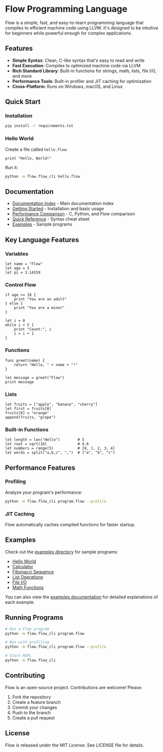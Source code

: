 # Flow Programming Language

Flow is a simple, fast, and easy-to-learn programming language that compiles to efficient machine code using LLVM. It's designed to be intuitive for beginners while powerful enough for complex applications.

## Features

- **Simple Syntax**: Clean, C-like syntax that's easy to read and write
- **Fast Execution**: Compiles to optimized machine code via LLVM
- **Rich Standard Library**: Built-in functions for strings, math, lists, file I/O, and more
- **Performance Tools**: Built-in profiler and JIT caching for optimization
- **Cross-Platform**: Runs on Windows, macOS, and Linux

## Quick Start

### Installation
```bash
pip install -r requirements.txt
```

### Hello World
Create a file called `hello.flow`:
```flow
print "Hello, World!"
```

Run it:
```bash
python -m flow.flow_cli hello.flow
```

## Documentation

- [Documentation Index](docs/README.md) - Main documentation index
- [Getting Started](docs/getting-started.md) - Installation and basic usage
- [Performance Comparison](docs/performance-comparison.md) - C, Python, and Flow comparison
- [Quick Reference](docs/quick-reference.md) - Syntax cheat sheet
- [Examples](examples/) - Sample programs

## Key Language Features

### Variables
```flow
let name = "Flow"
let age = 5
let pi = 3.14159
```

### Control Flow
```flow
if age >= 18 {
    print "You are an adult"
} else {
    print "You are a minor"
}

let i = 0
while i < 5 {
    print "Count:", i
    i = i + 1
}
```

### Functions
```flow
func greet(name) {
    return "Hello, " + name + "!"
}

let message = greet("Flow")
print message
```

### Lists
```flow
let fruits = ["apple", "banana", "cherry"]
let first = fruits[0]
fruits[0] = "orange"
append(fruits, "grape")
```

### Built-in Functions
```flow
let length = len("Hello")        # 5
let root = sqrt(16)              # 4.0
let numbers = range(5)           # [0, 1, 2, 3, 4]
let words = split("a,b,c", ",")  # ["a", "b", "c"]
```

## Performance Features

### Profiling
Analyze your program's performance:
```bash
python -m flow.flow_cli program.flow --profile
```

### JIT Caching
Flow automatically caches compiled functions for faster startup.

## Examples

Check out the [examples directory](examples/) for sample programs:
- [Hello World](examples/hello.flow)
- [Calculator](examples/calculator.flow)
- [Fibonacci Sequence](examples/fibonacci.flow)
- [List Operations](examples/lists.flow)
- [File I/O](examples/fileio.flow)
- [Math Functions](examples/math.flow)

You can also view the [examples documentation](docs/examples.md) for detailed explanations of each example.

## Running Programs

```bash
# Run a Flow program
python -m flow.flow_cli program.flow

# Run with profiling
python -m flow.flow_cli program.flow --profile

# Start REPL
python -m flow.flow_cli
```

## Contributing

Flow is an open-source project. Contributions are welcome! Please:
1. Fork the repository
2. Create a feature branch
3. Commit your changes
4. Push to the branch
5. Create a pull request

## License

Flow is released under the MIT License. See LICENSE file for details.